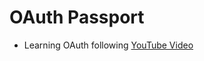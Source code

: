 # OAuth Passport
* Learning OAuth following [YouTube Video](https://www.youtube.com/playlist?list=PL4cUxeGkcC9jdm7QX143aMLAqyM-jTZ2x)
